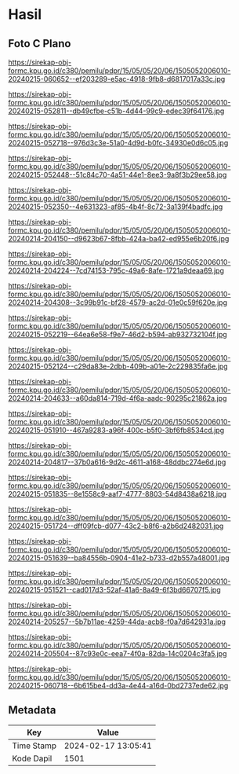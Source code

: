 # Hasil

## Foto C Plano

https://sirekap-obj-formc.kpu.go.id/c380/pemilu/pdpr/15/05/05/20/06/1505052006010-20240215-060652--ef203289-e5ac-4918-9fb8-d6817017a33c.jpg

https://sirekap-obj-formc.kpu.go.id/c380/pemilu/pdpr/15/05/05/20/06/1505052006010-20240215-052811--db49cfbe-c51b-4d44-99c9-edec39f64176.jpg

https://sirekap-obj-formc.kpu.go.id/c380/pemilu/pdpr/15/05/05/20/06/1505052006010-20240215-052718--976d3c3e-51a0-4d9d-b0fc-34930e0d6c05.jpg

https://sirekap-obj-formc.kpu.go.id/c380/pemilu/pdpr/15/05/05/20/06/1505052006010-20240215-052448--51c84c70-4a51-44e1-8ee3-9a8f3b29ee58.jpg

https://sirekap-obj-formc.kpu.go.id/c380/pemilu/pdpr/15/05/05/20/06/1505052006010-20240215-052350--4e631323-af85-4b4f-8c72-3a139f4badfc.jpg

https://sirekap-obj-formc.kpu.go.id/c380/pemilu/pdpr/15/05/05/20/06/1505052006010-20240214-204150--d9623b67-8fbb-424a-ba42-ed955e6b20f6.jpg

https://sirekap-obj-formc.kpu.go.id/c380/pemilu/pdpr/15/05/05/20/06/1505052006010-20240214-204224--7cd74153-795c-49a6-8afe-1721a9deaa69.jpg

https://sirekap-obj-formc.kpu.go.id/c380/pemilu/pdpr/15/05/05/20/06/1505052006010-20240214-204308--3c99b91c-bf28-4579-ac2d-01e0c59f620e.jpg

https://sirekap-obj-formc.kpu.go.id/c380/pemilu/pdpr/15/05/05/20/06/1505052006010-20240215-052219--64ea6e58-f9e7-46d2-b594-ab932732104f.jpg

https://sirekap-obj-formc.kpu.go.id/c380/pemilu/pdpr/15/05/05/20/06/1505052006010-20240215-052124--c29da83e-2dbb-409b-a01e-2c229835fa6e.jpg

https://sirekap-obj-formc.kpu.go.id/c380/pemilu/pdpr/15/05/05/20/06/1505052006010-20240214-204633--a60da814-719d-4f6a-aadc-90295c21862a.jpg

https://sirekap-obj-formc.kpu.go.id/c380/pemilu/pdpr/15/05/05/20/06/1505052006010-20240215-051910--467a9283-a96f-400c-b5f0-3bf6fb8534cd.jpg

https://sirekap-obj-formc.kpu.go.id/c380/pemilu/pdpr/15/05/05/20/06/1505052006010-20240214-204817--37b0a616-9d2c-4611-a168-48ddbc274e6d.jpg

https://sirekap-obj-formc.kpu.go.id/c380/pemilu/pdpr/15/05/05/20/06/1505052006010-20240215-051835--8e1558c9-aaf7-4777-8803-54d8438a6218.jpg

https://sirekap-obj-formc.kpu.go.id/c380/pemilu/pdpr/15/05/05/20/06/1505052006010-20240215-051724--dff09fcb-d077-43c2-b8f6-a2b6d2482031.jpg

https://sirekap-obj-formc.kpu.go.id/c380/pemilu/pdpr/15/05/05/20/06/1505052006010-20240215-051639--ba84556b-0904-41e2-b733-d2b557a48001.jpg

https://sirekap-obj-formc.kpu.go.id/c380/pemilu/pdpr/15/05/05/20/06/1505052006010-20240215-051521--cad017d3-52af-41a6-8a49-6f3bd66707f5.jpg

https://sirekap-obj-formc.kpu.go.id/c380/pemilu/pdpr/15/05/05/20/06/1505052006010-20240214-205257--5b7b11ae-4259-44da-acb8-f0a7d642931a.jpg

https://sirekap-obj-formc.kpu.go.id/c380/pemilu/pdpr/15/05/05/20/06/1505052006010-20240214-205504--87c93e0c-eea7-4f0a-82da-14c0204c3fa5.jpg

https://sirekap-obj-formc.kpu.go.id/c380/pemilu/pdpr/15/05/05/20/06/1505052006010-20240215-060718--6b615be4-dd3a-4e44-a16d-0bd2737ede62.jpg


## Metadata

| Key        | Value               |
| ---------- | ------------------- |
| Time Stamp | 2024-02-17 13:05:41 |
| Kode Dapil | 1501                |



